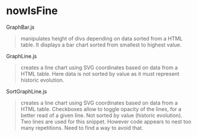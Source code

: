 # nowIsFine

GraphBar.js
> manipulates height of divs depending on data sorted from a HTML table. It displays a bar chart sorted from smallest to highest value.

GraphLine.js
> creates a line chart using SVG coordinates based on data from a HTML table. Here data is not sorted by value as it must represent historic evolution.

SortGraphLine.js
> creates a line chart using SVG coordinates based on data from a HTML table. Checkboxes allow to toggle opacity of the lines, for a better read of a given line. Not sorted by value (historic evolution). Two lines are used for this snippet. However code appears to nest too many repetitions. Need to find a way to avoid that.
